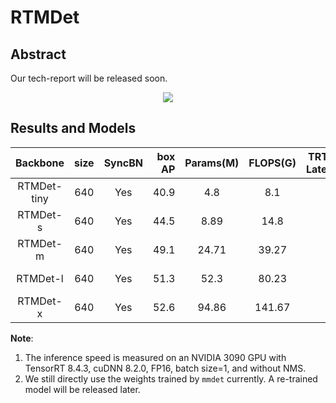 # RTMDet

<!-- [ALGORITHM] -->

## Abstract

Our tech-report will be released soon.

<div align=center>
<img src="https://user-images.githubusercontent.com/12907710/192182907-f9a671d6-89cb-4d73-abd8-c2b9dada3c66.png"/>
</div>

## Results and Models

|  Backbone   | size | SyncBN | box AP | Params(M) | FLOPS(G) | TRT-FP16-Latency(ms) |                      Config                       |                                                                                                                                                   Download                                                                                                                                                    |
| :---------: | :--: | :----: | -----: | :-------: | :------: | :------------------: | :-----------------------------------------------: | :-----------------------------------------------------------------------------------------------------------------------------------------------------------------------------------------------------------------------------------------------------------------------------------------------------------: |
| RTMDet-tiny | 640  |  Yes   |   40.9 |    4.8    |   8.1    |         0.98         | [config](./rtmdet_tiny_syncbn_8xb32-300e_coco.py) | [model](https://download.openmmlab.com/mmyolo/v0/rtmdet/rtmdet_tiny_syncbn_8xb32-300e_coco/rtmdet_tiny_syncbn_8xb32-300e_coco_20220902_112414-259f3241.pth) \| [log](https://download.openmmlab.com/mmdetection/v3.0/rtmdet/rtmdet_tiny_8xb32-300e_coco/rtmdet_tiny_8xb32-300e_coco_20220902_112414.log.json) |
|  RTMDet-s   | 640  |  Yes   |   44.5 |   8.89    |   14.8   |         1.22         |  [config](./rtmdet_s_syncbn_8xb32-300e_coco.py)   |       [model](https://download.openmmlab.com/mmyolo/v0/rtmdet/rtmdet_s_syncbn_8xb32-300e_coco/rtmdet_s_syncbn_8xb32-300e_coco_20220905_161602-fd1cacb9.pth) \| [log](https://download.openmmlab.com/mmdetection/v3.0/rtmdet/rtmdet_s_8xb32-300e_coco/rtmdet_s_8xb32-300e_coco_20220905_161602.log.json)       |
|  RTMDet-m   | 640  |  Yes   |   49.1 |   24.71   |  39.27   |         1.62         |  [config](./rtmdet_m_syncbn_8xb32-300e_coco.py)   |       [model](https://download.openmmlab.com/mmyolo/v0/rtmdet/rtmdet_m_syncbn_8xb32-300e_coco/rtmdet_m_syncbn_8xb32-300e_coco_20220924_132959-d9f2e90d.pth) \| [log](https://download.openmmlab.com/mmdetection/v3.0/rtmdet/rtmdet_m_8xb32-300e_coco/rtmdet_m_8xb32-300e_coco_20220924_132959.log.json)       |
|  RTMDet-l   | 640  |  Yes   |   51.3 |   52.3    |  80.23   |         2.44         |  [config](./rtmdet_l_syncbn_8xb32-300e_coco.py)   |       [model](https://download.openmmlab.com/mmyolo/v0/rtmdet/rtmdet_l_syncbn_8xb32-300e_coco/rtmdet_l_syncbn_8xb32-300e_coco_20220926_150401-40c754b5.pth) \| [log](https://download.openmmlab.com/mmdetection/v3.0/rtmdet/rtmdet_l_8xb32-300e_coco/rtmdet_l_8xb32-300e_coco_20220926_150401.log.json)       |
|  RTMDet-x   | 640  |  Yes   |   52.6 |   94.86   |  141.67  |         3.10         |  [config](./rtmdet_x_syncbn_8xb32-300e_coco.py)   |                                                                                                                                           [model](<>) \| [log](<>)                                                                                                                                            |

**Note**:

1. The inference speed is measured on an NVIDIA 3090 GPU with TensorRT 8.4.3, cuDNN 8.2.0, FP16, batch size=1, and without NMS.
2. We still directly use the weights trained by `mmdet` currently. A re-trained model will be released later.
